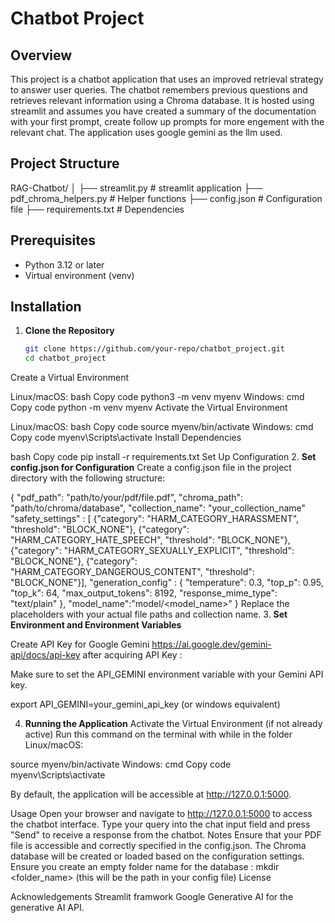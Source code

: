 # Chatbot Project

## Overview

This project is a chatbot application that uses an improved retrieval strategy to answer user queries. The chatbot remembers previous questions and retrieves relevant information using a Chroma database. It is hosted using streamlit and assumes you have created a summary of the documentation with your first prompt, create follow up prompts for more engement with the relevant chat. The application uses google gemini as the llm used.

## Project Structure

RAG-Chatbot/ │ ├── streamlit.py # streamlit application ├── pdf_chroma_helpers.py # Helper functions ├── config.json # Configuration file ├── requirements.txt # Dependencies 


## Prerequisites

- Python 3.12 or later
- Virtual environment (venv)

## Installation

1. **Clone the Repository**

   ```bash
   git clone https://github.com/your-repo/chatbot_project.git
   cd chatbot_project
Create a Virtual Environment

Linux/macOS:
bash
Copy code
python3 -m venv myenv
Windows:
cmd
Copy code
python -m venv myenv
Activate the Virtual Environment

Linux/macOS:
bash
Copy code
source myenv/bin/activate
Windows:
cmd
Copy code
myenv\Scripts\activate
Install Dependencies

bash
Copy code
pip install -r requirements.txt
Set Up Configuration
2. **Set config.json for Configuration**
Create a config.json file in the project directory with the following structure:


{
  "pdf_path": "path/to/your/pdf/file.pdf",
  "chroma_path": "path/to/chroma/database",
  "collection_name": "your_collection_name"
  "safety_settings" : [
  {"category": "HARM_CATEGORY_HARASSMENT", "threshold": "BLOCK_NONE"},
  {"category": "HARM_CATEGORY_HATE_SPEECH", "threshold": "BLOCK_NONE"},
  {"category": "HARM_CATEGORY_SEXUALLY_EXPLICIT", "threshold": "BLOCK_NONE"},
  {"category": "HARM_CATEGORY_DANGEROUS_CONTENT", "threshold": "BLOCK_NONE"}],
  "generation_config" : {
      "temperature": 0.3,
      "top_p": 0.95,
      "top_k": 64,
      "max_output_tokens": 8192,
      "response_mime_type": "text/plain"
  },
  "model_name":"model/<model_name>"
}
Replace the placeholders with your actual file paths and collection name.
3. **Set Environment and Environment Variables**

Create API Key for Google Gemini https://ai.google.dev/gemini-api/docs/api-key
after acquiring API Key :

Make sure to set the API_GEMINI environment variable with your Gemini API key.

export API_GEMINI=your_gemini_api_key (or windows equivalent)

4. **Running the Application**
Activate the Virtual Environment (if not already active)
Run this command  on the terminal with while in the folder
Linux/macOS:

source myenv/bin/activate
Windows:
cmd
Copy code
myenv\Scripts\activate


By default, the application will be accessible at http://127.0.0.1:5000.

Usage
Open your browser and navigate to http://127.0.0.1:5000 to access the chatbot interface.
Type your query into the chat input field and press "Send" to receive a response from the chatbot.
Notes
Ensure that your PDF file is accessible and correctly specified in the config.json.
The Chroma database will be created or loaded based on the configuration settings. Ensure you create an empty folder name for the database : mkdir <folder_name> (this will be the path in your config file)
License

Acknowledgements
Streamlit framwork
Google Generative AI for the generative AI API.



